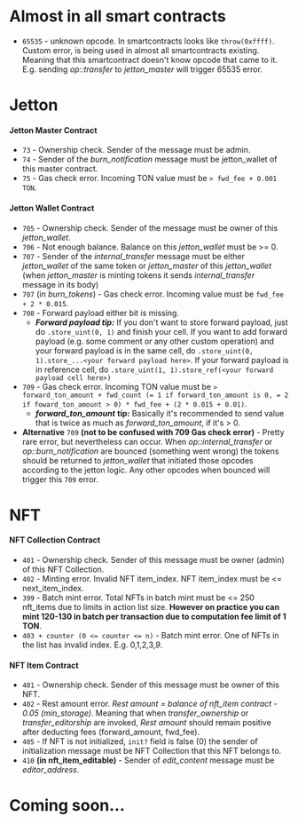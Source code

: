 # Almost in all smart contracts
- `65535` - unknown opcode. In smartcontracts looks like `throw(0xffff)`. Custom error, is being used in almost all smartcontracts existing. Meaning that this smartcontract doesn't know opcode that came to it. E.g. sending *op::transfer* to *jetton_master* will trigger 65535 error.
# Jetton
#### Jetton Master Contract
- `73` - Ownership check. Sender of the message must be admin.
- `74` - Sender of the *burn_notification* message must be jetton_wallet of this master contract.
- `75` - Gas check error. Incoming TON value must be `> fwd_fee + 0.001 TON`.
#### Jetton Wallet Contract
- `705` - Ownership check. Sender of the message must be owner of this *jetton_wallet*.
- `706` - Not enough balance. Balance on this *jetton_wallet* must be >= 0.
- `707` - Sender of the *internal_transfer* message must be either *jetton_wallet* of the same token or *jetton_master* of this *jetton_wallet* (when *jetton_master* is minting tokens it sends *internal_transfer* message in its body)
- `707` (in *burn_tokens*) - Gas check error. Incoming value must be `fwd_fee + 2 * 0.015`.
- `708` - Forward payload either bit is missing.
  - ***Forward payload tip:***
    If you don't want to store forward payload, just do `.store_uint(0, 1)` and finish your cell. If you want to add forward payload (e.g. some comment or any other custom operation) and your forward payload is in the same cell, do `.store_uint(0, 1).store_...<your forward payload here>`. If your forward payload is in reference cell, do `.store_uint(1, 1).store_ref(<your forward payload cell here>)`    
- `709` - Gas check error. Incoming TON value must be `> forward_ton_amount + fwd_count (= 1 if forward_ton_amount is 0, = 2 if foward_ton_amount > 0) * fwd_fee + (2 * 0.015 + 0.01)`.
   - ***forward_ton_amount*** **tip:** Basically it's recommended to send value that is twice as much as *forward_ton_amount*, if it's > 0.
- **Alternative** `709` **(not to be confused with 709 Gas check error)** - Pretty rare error, but nevertheless can occur. When *op::internal_transfer* or *op::burn_notification* are bounced (something went wrong) the tokens should be returned to *jetton_wallet* that initiated those opcodes according to the jetton logic. Any other opcodes when bounced will trigger this `709` error.
# NFT
#### NFT Collection Contract
- `401` - Ownership check. Sender of this message must be owner (admin) of this NFT Collection.
- `402` - Minting error. Invalid NFT item_index. NFT item_index must be <= next_item_index.
- `399` - Batch mint error. Total NFTs in batch mint must be <= 250 nft_items due to limits in action list size. **However on practice you can mint 120-130 in batch per transaction due to computation fee limit of 1 TON**.
- `403 + counter (0 <= counter <= n)` - Batch mint error. One of NFTs in the list has invalid index. E.g. 0,1,2,3,*9*.
#### NFT Item Contract
- `401` - Ownership check. Sender of this message must be owner of this NFT.
- `402` - Rest amount error. *Rest amount = balance of nft_item contract - 0.05 (min_storage)*. Meaning that when *transfer_ownership* or *transfer_editorship* are invoked, *Rest amount* should remain positive after deducting fees (forward_amount, fwd_fee).
- `405` - If NFT is not initialized, `init?` field is false (0) the sender of initialization message must be NFT Collection that this NFT belongs to.
- `410` **(in nft_item_editable)** - Sender of *edit_content* message must be *editor_address*.
  
# Coming soon...
